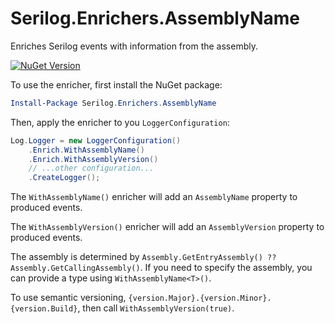 # Serilog.Enrichers.AssemblyName

Enriches Serilog events with information from the assembly.

[![NuGet Version](http://img.shields.io/nuget/v/Serilog.Enrichers.AssemblyName.svg?style=flat)](https://www.nuget.org/packages/Serilog.Enrichers.AssemblyName/)

To use the enricher, first install the NuGet package:

```powershell
Install-Package Serilog.Enrichers.AssemblyName
```

Then, apply the enricher to you `LoggerConfiguration`:

```csharp
Log.Logger = new LoggerConfiguration()
    .Enrich.WithAssemblyName()
    .Enrich.WithAssemblyVersion()
    // ...other configuration...
    .CreateLogger();
```

The `WithAssemblyName()` enricher will add an `AssemblyName` property to produced events.

The `WithAssemblyVersion()` enricher will add an `AssemblyVersion` property to produced events.

The assembly is determined by `Assembly.GetEntryAssembly() ?? Assembly.GetCallingAssembly()`. If you need to specify the assembly, you can provide a type using `WithAssemblyName<T>()`.

To use semantic versioning, `{version.Major}.{version.Minor}.{version.Build}`, then call `WithAssemblyVersion(true)`.